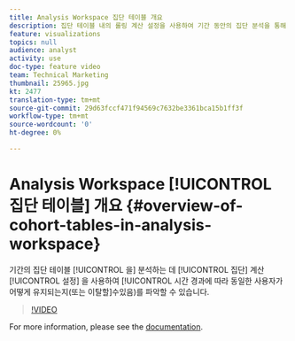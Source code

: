 ```yaml
---
title: Analysis Workspace 집단 테이블 개요
description: 집단 테이블 내의 롤링 계산 설정을 사용하여 기간 동안의 집단 분석을 통해 시간에 따라 동일한 사용자가 유지되거나 이탈되는 방식을 이해할 수 있습니다.
feature: visualizations
topics: null
audience: analyst
activity: use
doc-type: feature video
team: Technical Marketing
thumbnail: 25965.jpg
kt: 2477
translation-type: tm+mt
source-git-commit: 29d63fccf471f94569c7632be3361bca15b1ff3f
workflow-type: tm+mt
source-wordcount: '0'
ht-degree: 0%

---
```



# Analysis Workspace [!UICONTROL 집단 테이블] 개요 {#overview-of-cohort-tables-in-analysis-workspace}

기간의 집단 테이블 [!UICONTROL 을] 분석하는 데 [!UICONTROL 집단] 계산 [!UICONTROL 설정] 을 사용하여 [!UICONTROL 시간 경과에 따라 동일한 사용자가 어떻게 유지되는지(또는 이탈할]수있음)를 파악할 수 있습니다.

>[!VIDEO](https://video.tv.adobe.com/v/25965/?quality=12)

For more information, please see the [documentation](https://marketing.adobe.com/resources/help/ko_KR/analytics/analysis-workspace/cohort_analysis.html).
